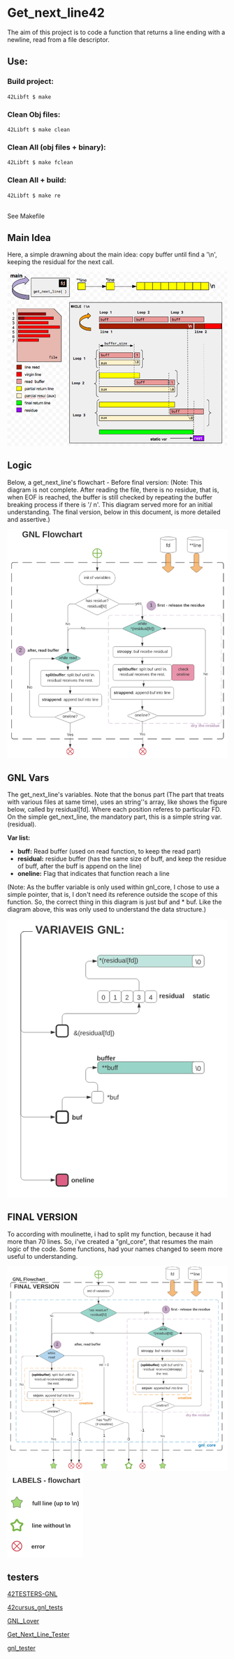# Get_next_line42
The aim of this project is to code a function that returns a line ending with a newline, read from a file descriptor.<br/>
## Use:

### Build project:<br/>
```
42Libft $ make
```
### Clean Obj files:<br/>
```
42Libft $ make clean
```
### Clean All (obj files + binary):<br/>
```
42Libft $ make fclean
```
### Clean All + build:<br/>
```
42Libft $ make re
```

<br/>See Makefile<br/>

<h2><b>Main Idea</b></h2>

Here, a simple drawning about the main idea: copy buffer until find a '\n', keeping the residual for the next call.

![gnl_idea](imgs/gnl_idea.png)

<h2><b>Logic</b></h2>

Below, a get_next_line's flowchart - Before final version:
(Note: This diagram is not complete. After reading the file, there is no residue, that is, when EOF is reached, the buffer is still checked by repeating the buffer breaking process if there is '/ n'. This diagram served more for an initial understanding. The final version, below in this document, is more detailed and assertive.)

![gnl_flowchart](imgs/gnl_flowchart.png)

<h2><b>GNL Vars</b></h2>

The get_next_line's variables. 
Note that the bonus part (The part that treats with various files at same time), uses an string''s array, like shows the figure below, called by residual[fd]. Where each position referes to particular FD. 
On the simple get_next_line, the mandatory part, this is a simple string var.(residual).

<b>Var list:</b>

- <b>buff:</b> Read buffer (used on read function, to keep the read part)
- <b>residual:</b> residue buffer (has the same size of buff, and keep the residue of buff, after the buff is append on the line)
- <b>oneline:</b> Flag that indicates that function reach a line

(Note: As the buffer variable is only used within gnl_core, I chose to use a simple pointer, that is, I don't need its reference outside the scope of this function. So, the correct thing in this diagram is just buf and * buf. Like the diagram above, this was only used to understand the data structure.)

![gnl_vars](imgs/gnl_vars.png)

<h2><b>FINAL VERSION</b></h2>

To according with moulinette, i had to split my function, because it had more than 70 lines. So, i've created a "gnl_core", that resumes the main logic of the code. Some functions, had your names changed to seem more useful to understanding.

![gnl_new_flowchart](imgs/gnl_new_flowchart.png)
![gnl_new_flowchart_labels](imgs/gnl_new_flowchart_labels.png)

<h2><b>testers</b></h2>

[42TESTERS-GNL](https://github.com/Mazoise/42TESTERS-GNL)

[42cursus_gnl_tests](https://github.com/mrjvs/42cursus_gnl_tests)

[GNL_Lover](https://github.com/charMstr/GNL_lover)

[Get_Next_Line_Tester](https://github.com/Hellio404/Get_Next_Line_Tester)

[gnl_tester](https://github.com/lgrellie/gnl_tester)

